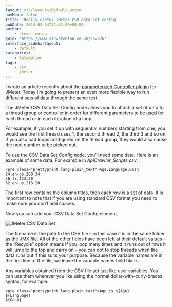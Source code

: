 ```yaml
---
layout: src/layouts/Default.astro
navMenu: false
title: 'Really useful JMeter CSV data set config'
pubDate: 2014-03-14T22:33:06+00:00
author:
    - steve-fenton
guid: 'https://www.stevefenton.co.uk/?p=376'
interface_sidebarlayout:
    - default
categories:
    - Automation
tags:
    - csv
    - jmeter
---
```


I wrote an article recently about the [parameterized Controller plugin](http://www.stevefenton.co.uk/Content/Blog/Date/201403/Blog/Really-Useful-JMeter-Plugins-Parameterized-Controller/) for JMeter. Today I’m going to present an even more flexible way to run different sets of data through the same test.

The JMeter CSV Data Set Config node allows you to attach a set of data to a thread group or controller in order for different parameters to be used for each thread or in each iteration of a loop.

For example, if you set it up with sequential numbers starting from one, you would see the first thread uses 1, the second thread 2, the third 3 and so on. If you also had loops configured on the thread group, they would also cause the next number to be picked out.

To use the CSV Data Set Config node, you’ll need some data. Here is an example of some data. For example in *ApiCrawler\_Scripts.csv*:

```
<pre class="prettyprint lang-plain_text">Age,Language,Cash
24,en-gb,200.34
36,fr,123.30
52,en-us,213.20
```
The first row contains the column titles, then each row is a set of data. It is important to note that if you are using standard CSV format you need to make sure you don’t add spaces.

Now you can add your CSV Data Set Config element.

![JMeter CSV Data Set](https://www.stevefenton.co.uk/wp-content/uploads/2015/07/jmeter-csv-data-set.png)

The filename is the path to the CSV file – in this case it is in the same folder as the JMX file. All of the other fields have been left at their default values – the “Recycle” option means if you loop many times and it runs out of rows it will jump to the top and carry on – you can opt to stop threads when the data runs out if this suits your purpose. Because the variable names are in the first line of the file, we leave the variable names field blank.

Any variables obtained from the CSV file act just like user variables. You can use them wherever you like using the normal dollar-with-curly-braces syntax, for example:

```
<pre class="prettyprint lang-plain_text">Age is ${Age}
${Language}
${Cash}
```